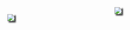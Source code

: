 

<div align="center">
    <img style="box-shadow: 3px 3px 3px #333333;" src="https://github-profile-trophy.vercel.app/?username=errorgenerator&theme=onedark&no-frame=true"/>
</div>

<div>
    <img style="box-shadow: 3px 3px 3px #333333;" src="https://streak-stats.demolab.com?user=errorgenerator&theme=onedark&hide_border=true"/>
</div>
